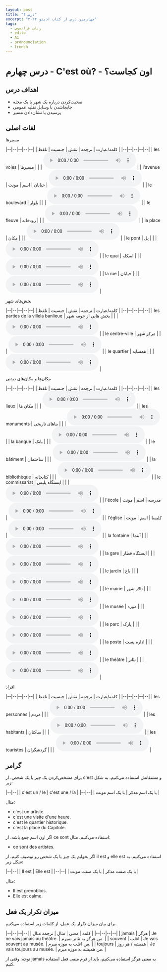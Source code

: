 ```yaml
---
layout: post
title: "درس ۴"
excerpt: "چهارمین درس از کتاب ادیتو ۲۰۲۲"
tags: 
  - زبان فرانسوی
  - edito
  - A1
  - pronounciation
  - french
---
```


# درس چهارم - C'est où? - اون کجاست؟

## اهداف درس

- صحبت‌کردن درباره یک شهر یا یک محله
- جابجاشدن با وسایل نقلیه عمومی
- پرسیدن یا نشان‌دادن مسیر

## لغات اصلی

مسیرها

|--|--|--|--|--|
| کلمه/عبارت | ترجمه | نقش | جنسیت | تلفظ |
|--|--|--|--|--|
| les voies | مسیرها |   |   | <audio controls><source src="https://github.com/arm-on/arm-on.github.io/raw/master/assets/audio/1705174251P480314-lesvoies.mp3" type="audio/mpeg"></audio> |
| l'avenue | خیابان | اسم | مونث | <audio controls><source src="https://github.com/arm-on/arm-on.github.io/raw/master/assets/audio/1705174160P754679-lavenue.mp3" type="audio/mpeg"></audio> |
| le boulevard | بلوار |   |   | <audio controls><source src="https://github.com/arm-on/arm-on.github.io/raw/master/assets/audio/1705174170P5086899-leboulevard.mp3" type="audio/mpeg"></audio> |
| le fleuve | رودخانه |   |   | <audio controls><source src="https://github.com/arm-on/arm-on.github.io/raw/master/assets/audio/1705174175P701907-lefleuve.mp3" type="audio/mpeg"></audio> |
| la place | مکان |   |   | <audio controls><source src="https://github.com/arm-on/arm-on.github.io/raw/master/assets/audio/1705174180P5370839-laplace.mp3" type="audio/mpeg"></audio> |
| le pont | پل |   |   | <audio controls><source src="https://github.com/arm-on/arm-on.github.io/raw/master/assets/audio/1705174184P8239539-lepont.mp3" type="audio/mpeg"></audio> |
| le quai | اسکله |   |   | <audio controls><source src="https://github.com/arm-on/arm-on.github.io/raw/master/assets/audio/1705174188P114469-lequai.mp3" type="audio/mpeg"></audio> |
| la rue | خیابان |   |   | <audio controls><source src="https://github.com/arm-on/arm-on.github.io/raw/master/assets/audio/1705174192P397703-larue.mp3" type="audio/mpeg"></audio> |

بخش‌های شهر

|--|--|--|--|--|
| کلمه/عبارت | ترجمه | نقش | جنسیت | تلفظ |
|--|--|--|--|--|
| les parties de la villela banlieue | بخش هایی از حومه شهر |   |   | <audio controls><source src="https://github.com/arm-on/arm-on.github.io/raw/master/assets/audio/1705174256P032258-lespartiesdelavillelabanlieue.mp3" type="audio/mpeg"></audio> |
| le centre-ville | مرکز شهر |   |   | <audio controls><source src="https://github.com/arm-on/arm-on.github.io/raw/master/assets/audio/1705174263P017771-lecentreville.mp3" type="audio/mpeg"></audio> |
| le quartier | همسایه |   |   | <audio controls><source src="https://github.com/arm-on/arm-on.github.io/raw/master/assets/audio/1705174269P4484491-lequartier.mp3" type="audio/mpeg"></audio> |

مکان‌ها و مکان‌های دیدنی

|--|--|--|--|--|
| کلمه/عبارت | ترجمه | نقش | جنسیت | تلفظ |
|--|--|--|--|--|
| les lieux | مکان ها |   |   | <audio controls><source src="https://github.com/arm-on/arm-on.github.io/raw/master/assets/audio/1705174403P267265-leslieux.mp3" type="audio/mpeg"></audio> |
| les monuments | بناهای تاریخی |   |   | <audio controls><source src="https://github.com/arm-on/arm-on.github.io/raw/master/assets/audio/1705174407P1921148-lesmonuments.mp3" type="audio/mpeg"></audio> |
| la banque | بانک |   |   | <audio controls><source src="https://github.com/arm-on/arm-on.github.io/raw/master/assets/audio/1705174410P654826-labanque.mp3" type="audio/mpeg"></audio> |
| le bâtiment | ساختمان |   |   | <audio controls><source src="https://github.com/arm-on/arm-on.github.io/raw/master/assets/audio/1705174414P814983-lebâtiment.mp3" type="audio/mpeg"></audio> |
| la bibliothèque | کتابخانه |   |   | <audio controls><source src="https://github.com/arm-on/arm-on.github.io/raw/master/assets/audio/1705174420P135668-labibliothèque.mp3" type="audio/mpeg"></audio> |
| le commissariat | ایستگاه پلیس |   |   | <audio controls><source src="https://github.com/arm-on/arm-on.github.io/raw/master/assets/audio/1705174425P674891-lecommissariat.mp3" type="audio/mpeg"></audio> |
| l'école | مدرسه | اسم | مونث | <audio controls><source src="https://github.com/arm-on/arm-on.github.io/raw/master/assets/audio/1705174430P474377-lécole.mp3" type="audio/mpeg"></audio> |
| l'église | کلیسا | اسم | مونث | <audio controls><source src="https://github.com/arm-on/arm-on.github.io/raw/master/assets/audio/1705174439P537694-léglise.mp3" type="audio/mpeg"></audio> |
| la fontaine | آبنما |   |   | <audio controls><source src="https://github.com/arm-on/arm-on.github.io/raw/master/assets/audio/1705174447P395186-lafontaine.mp3" type="audio/mpeg"></audio> |
| la gare | ایستگاه قطار |   |   | <audio controls><source src="https://github.com/arm-on/arm-on.github.io/raw/master/assets/audio/1705174453P53664-lagare.mp3" type="audio/mpeg"></audio> |
| le jardin | باغ |   |   | <audio controls><source src="https://github.com/arm-on/arm-on.github.io/raw/master/assets/audio/1705174458P287135-lejardin.mp3" type="audio/mpeg"></audio> |
| le mairie | تالار شهر |   |   | <audio controls><source src="https://github.com/arm-on/arm-on.github.io/raw/master/assets/audio/1705174463P3459468-lemairie.mp3" type="audio/mpeg"></audio> |
| le musée | موزه |   |   | <audio controls><source src="https://github.com/arm-on/arm-on.github.io/raw/master/assets/audio/1705174466P620034-lemusée.mp3" type="audio/mpeg"></audio> |
| le parc | پارک |   |   | <audio controls><source src="https://github.com/arm-on/arm-on.github.io/raw/master/assets/audio/1705174473P866451-leparc.mp3" type="audio/mpeg"></audio> |
| la poste | اداره پست |   |   | <audio controls><source src="https://github.com/arm-on/arm-on.github.io/raw/master/assets/audio/1705174476P976334-laposte.mp3" type="audio/mpeg"></audio> |
| le théâtre | تئاتر |   |   | <audio controls><source src="https://github.com/arm-on/arm-on.github.io/raw/master/assets/audio/1705174481P1599948-lethéâtre.mp3" type="audio/mpeg"></audio> |

افراد

|--|--|--|--|--|
| کلمه/عبارت | ترجمه | نقش | جنسیت | تلفظ |
|--|--|--|--|--|
| les personnes | مردم |   |   | <audio controls><source src="https://github.com/arm-on/arm-on.github.io/raw/master/assets/audio/1705174528P858426-lespersonnes.mp3" type="audio/mpeg"></audio> |
| les habitants | ساکنان |   |   | <audio controls><source src="https://github.com/arm-on/arm-on.github.io/raw/master/assets/audio/1705174533P5140579-leshabitants.mp3" type="audio/mpeg"></audio> |
| les touristes | گردشگران |   |   | <audio controls><source src="https://github.com/arm-on/arm-on.github.io/raw/master/assets/audio/1705174536P909714-lestouristes.mp3" type="audio/mpeg"></audio> |



## گرامر

برای مشخص‌کردن یک چیز یا یک شخص، از c'est و مشتقاتش استفاده می‌کنیم. به شکل زیر:

|--|--|
| c'est un / le | c'est une / la |
|--|--|
| با یک اسم مذکر | با یک اسم مونث |

مثال:

- c'est un artiste.
- c'est une visite d'une heure.
- c'est le quartier historique.
- c'est la place du Capitole.

اگر اون اسم جمع باشه، از ce sont استفاده می‌کنیم. مثال:

- ce sont des artistes.

اگر بخوایم یک چیز یا یک شخص رو توصیف کنیم، از il est و elle est استفاده می‌کنیم. به شکل زیر:

|--|--|
| Il est | Elle est |
|--|--|
| با یک صفت مذکر | با یک صفت مونث |

مثال:

- Il est grenoblois.
- Elle est calme.

## میزان تکرار یک فعل

برای بیان میزان تکرار یک عمل، از کلمات زیر استفاده می‌کنیم.

|--|--|--|--|
| کلمه | معنی | مثال | ترجمه مثال |
|--|--|--|--|
| jamais | هرگز | Je ne vais jamais au théâtre. | من هرگز به تئاتر نمیرم. |
| souvent | اغلب | Je vais souvent au musée. | من اغلب به موزه میرم. |
| toujours | همیشه / هر روز | Je vais toujours au musée. | من همیشه به موزه میرم. |

توجه: وقتی از jamais به معنی هرگز استفاده می‌کنیم، باید از فرم منفی فعل استفاده کنیم.

